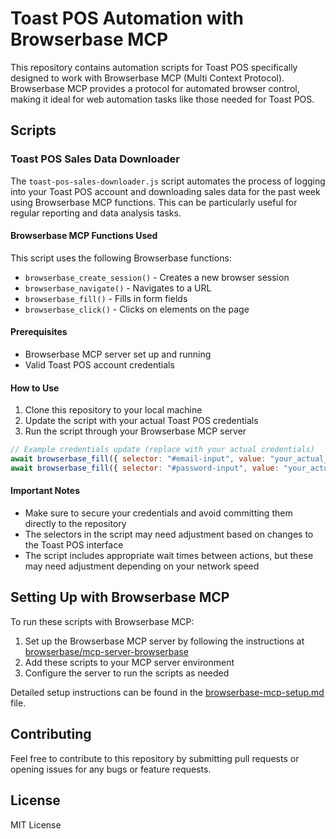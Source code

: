 # Toast POS Automation with Browserbase MCP

This repository contains automation scripts for Toast POS specifically designed to work with Browserbase MCP (Multi Context Protocol). Browserbase MCP provides a protocol for automated browser control, making it ideal for web automation tasks like those needed for Toast POS.

## Scripts

### Toast POS Sales Data Downloader

The `toast-pos-sales-downloader.js` script automates the process of logging into your Toast POS account and downloading sales data for the past week using Browserbase MCP functions. This can be particularly useful for regular reporting and data analysis tasks.

#### Browserbase MCP Functions Used

This script uses the following Browserbase functions:
- `browserbase_create_session()` - Creates a new browser session
- `browserbase_navigate()` - Navigates to a URL
- `browserbase_fill()` - Fills in form fields
- `browserbase_click()` - Clicks on elements on the page

#### Prerequisites

- Browserbase MCP server set up and running
- Valid Toast POS account credentials

#### How to Use

1. Clone this repository to your local machine
2. Update the script with your actual Toast POS credentials
3. Run the script through your Browserbase MCP server

```javascript
// Example credentials update (replace with your actual credentials)
await browserbase_fill({ selector: "#email-input", value: "your_actual_email@example.com" });
await browserbase_fill({ selector: "#password-input", value: "your_actual_password" });
```

#### Important Notes

- Make sure to secure your credentials and avoid committing them directly to the repository
- The selectors in the script may need adjustment based on changes to the Toast POS interface
- The script includes appropriate wait times between actions, but these may need adjustment depending on your network speed

## Setting Up with Browserbase MCP

To run these scripts with Browserbase MCP:

1. Set up the Browserbase MCP server by following the instructions at [browserbase/mcp-server-browserbase](https://github.com/browserbase/mcp-server-browserbase)
2. Add these scripts to your MCP server environment
3. Configure the server to run the scripts as needed

Detailed setup instructions can be found in the [browserbase-mcp-setup.md](browserbase-mcp-setup.md) file.

## Contributing

Feel free to contribute to this repository by submitting pull requests or opening issues for any bugs or feature requests.

## License

MIT License
